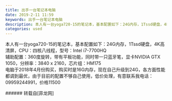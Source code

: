 ```yaml
---
title: 出手一台笔记本电脑
date: 2019-2-11 11:59
keywords: 出手一台笔记本电脑
description: 本人有一台yoga720-15的笔记本，基本配置如下：24G内存，1Tssd硬盘，4K高清屏，CPU：四核八线程，型号：Intel i7-7700HQ辅助配置：360度旋转，带有平板功能，同时带一只蓝牙笔，显卡NVIDIA GTX 1050，分辨率：3840 x 2160，芯片组：HM175电脑于2018年4月份购买，购买时是16G内存，现在自己升级到24G，各方面性能都调到最优，由于目前的配置不够自己使用，低价处理，有意联系我电话：09959244991，价格11500
categories: used
---
```

<td class="t_f" id="postmessage_2965228">

本人有一台yoga720-15的笔记本，基本配置如下：24G内存，1Tssd硬盘，4K高清屏，CPU：四核八线程，型号：Intel i7-7700HQ<br/>
辅助配置：360度旋转，带有平板功能，同时带一只蓝牙笔，显卡NVIDIA GTX 1050，分辨率：3840 x 2160，芯片组：HM175<br/>
电脑于2018年4月份购买，购买时是16G内存，现在自己升级到24G，各方面性能都调到最优，由于目前的配置不够自己使用，低价处理，有意联系我电话：09959244991，价格11500<br/>
</td>
###### 转载自[菲龙网]